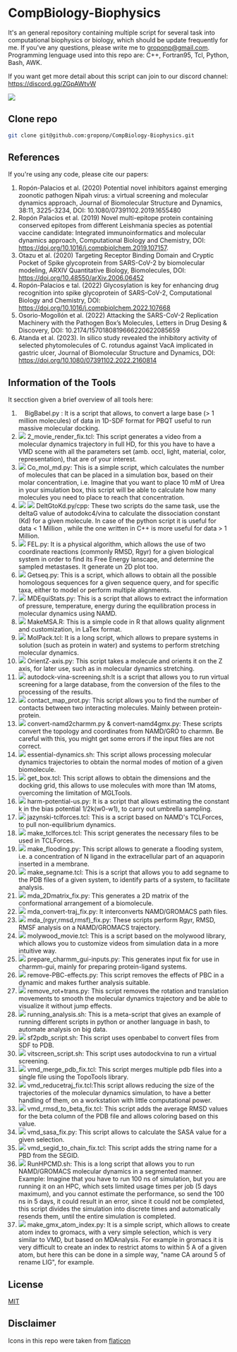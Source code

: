# CompBiology-Biophysics
It's an general repository containing multiple script for several task into computational biophysics or biology, which should be update frequently for me.
If you've any questions, please write me to groponp@gmail.com. Programming lenguage used into this repo are: C++, Fortran95, Tcl, Python, Bash, AWK. 

If you want get more detail about this script can join to our discord channel: https://discord.gg/ZGpAWtvW 

<img src="figures/cloud.jpeg">

## Clone repo
```bash
git clone git@github.com:groponp/CompBiology-Biophysics.git
```

## References
If you're using any code, please cite our papers: 
1. Ropón-Palacios et al.  (2020) Potential novel inhibitors against emerging zoonotic pathogen Nipah virus: a virtual screening and molecular dynamics approach, Journal of Biomolecular Structure and Dynamics, 38:11, 3225-3234, DOI: 10.1080/07391102.2019.1655480
2. Ropón Palacios et al. (2019) Novel multi-epitope protein containing conserved epitopes from different Leishmania species as potential vaccine candidate: Integrated immunoinformatics and molecular dynamics approach, Computational Biology and Chemistry, DOI: https://doi.org/10.1016/j.compbiolchem.2019.107157.
3. Otazu et al. (2020) Targeting Receptor Binding Domain and Cryptic Pocket of Spike glycoprotein from SARS-CoV-2 by biomolecular modeling, ARXIV Quantitative Biology, Biomolecules, DOI: https://doi.org/10.48550/arXiv.2006.06452
4. Ropón-Palacios e tal. (2022) Glycosylation is key for enhancing drug recognition into spike glycoprotein of SARS-CoV-2, Computational Biology and Chemistry, DOI: https://doi.org/10.1016/j.compbiolchem.2022.107668
5. Osorio-Mogollón et al. (2022) Attacking the SARS-CoV-2 Replication Machinery with the Pathogen Box’s Molecules, Letters in Drug Desing & Discovery, DOI: 10.2174/1570180819666220622085659 
6. Atanda et al. (2023). In silico study revealed the inhibitory activity of selected phytomolecules of C. rotundus against VacA implicated in gastric ulcer, Journal of Biomolecular Structure and Dynamics, DOI: https://doi.org/10.1080/07391102.2022.2160814 

## Information of the Tools
It secction given a brief overview of all tools here: 
1. <img src="figures/python.png" width="10" height="10"> BigBabel.py : It is a script that allows, to convert a large base (> 1 million molecules) of data in 1D-SDF format for PBQT useful to run massive molecular docking.
2. <img src="figures/tcl.png"> 2_movie_render_fix.tcl: This script generates a video from a molecular dynamics trajectory in full HD, for this you have to have a VMD scene with all the parameters set (amb. occl, light, material, color, representation), that are of your interest.
3. <img src="figures/python.png"> Co_mol_md.py: This is a simple script, which calculates the number of molecules that can be placed in a simulation box, based on their molar concentration, i.e. Imagine that you want to place 10 mM of Urea in your simulation box, this script will be able to calculate how many molecules you need to place to reach that concentration.
4. <img src="figures/python.png"> <img src="figures/c-.png"> DeltGtoKd.py/cpp: These two scripts do the same task, use the deltaG value of autodokc4/vina to calculate the dissociation constant (Kd) for a given molecule. In case of the python script it is useful for data < 1 Million , while the one written in C++ is more useful for data > 1 Million.
5. <img src="figures/python.png"> FEL.py: It is a physical algorithm, which allows the use of two coordinate reactions (commonly RMSD, Rgyr) for a given biological system in order to find its Free Energy lanscape, and determine the sampled metastases. It generate un 2D plot too. 
6. <img src="figures/python.png"> Getseq.py: This is a script, which allows to obtain all the possible homologous sequences for a given sequence query, and for specific taxa, either to model or perform multiple alignments.
7. <img src="figures/python.png"> MDEquiStats.py: This is a script that allows to extract the information of pressure, temperature, energy during the equilibration process in molecular dynamics using NAMD.
8. <img src="figures/r.png"> MakeMSA.R: This is a simple code in R that allows quality alignment and customization, in LaTex format.
9. <img src="figures/tcl.png"> MolPack.tcl: It is a long script, which allows to prepare systems in solution (such as protein in water) and systems to perform stretching molecular dynamics.
10. <img src="figures/python.png"> OrientZ-axis.py: This script takes a molecule and orients it on the Z axis, for later use, such as in molecular dynamics stretching.
11. <img src="figures/gnu-bash.png"> autodock-vina-screening.sh:It is a script that allows you to run virtual screening for a large database, from the conversion of the files to the processing of the results.
12. <img src="figures/python.png"> contact_map_prot.py: This script allows you to find the number of contacts between two interacting molecules. Mainly between protein-protein.
13. <img src="figures/python.png"> convert-namd2charmm.py & convert-namd4gmx.py: These scripts convert the topology and coordinates from NAMD/GRO to charmm. Be careful with this, you might get some errors if the input files are not correct.
14. <img src="figures/gnu-bash.png"> essential-dynamics.sh: This script allows processing molecular dynamics trajectories to obtain the normal modes of motion of a given biomolecule.
15. <img src="figures/tcl.png"> get_box.tcl: This script allows to obtain the dimensions and the docking grid, this allows to use molecules with more than 1M atoms, overcoming the limitation of MGLTools.
16. <img src="figures/python.png"> harm-potential-us.py: It is a script that allows estimating the constant k in the bias potential 1/2k(w0-w1), to carry out umbrella sampling.
17. <img src="figures/tcl.png"> jazynski-tclforces.tcl: This is a script based on NAMD's TCLForces, to pull non-equilibrium dynamics.
18. <img src="figures/tcl.png"> make_tclforces.tcl: This script generates the necessary files to be used in TCLForces.
19. <img src="figures/python.png"> make_flooding.py: This script allows to generate a flooding system, i.e. a concentration of N ligand in the extracellular part of an aquaporin inserted in a membrane.
20. <img src="figures/tcl.png"> make_segname.tcl: This is a script that allows you to add segname to the PDB files of a given system, to identify parts of a system, to facilitate analysis.
21. <img src="figures/python.png"> mda_2Dmatrix_fix.py: This generates a 2D matrix of the conformational arrangement of a biomolecule.
22. <img src="figures/python.png">  mda_convert-traj_fix.py: It interconverts NAMD/GROMACS path files.
23. <img src="figures/python.png"> mda_(rgyr,rmsd,rmsf)_fix.py: These scripts perform Rgyr, RMSD, RMSF analysis on a NAMD/GROMACS trajectory.
24. <img src="figures/tcl.png"> molywood_movie.tcl: This is a script based on the molywood library, which allows you to customize videos from simulation data in a more intuitive way.
25. <img src="figures/python.png"> prepare_charmm_gui-inputs.py: This generates input fix for use in charmm-gui, mainly for preparing protein-ligand systems. 
26. <img src="figures/python.png"> remove-PBC-effects.py:  This script removes the effects of PBC in a dynamic and makes further analysis suitable.
27. <img src="figures/python.png"> remove_rot+trans.py: This script removes the rotation and translation movements to smooth the molecular dynamics trajectory and be able to visualize it without jump effects.
28. <img src="figures/gnu-bash.png"> running_analysis.sh: This is a meta-script that gives an example of running different scripts in python or another language in bash, to automate analysis on big data.
29. <img src="figures/gnu-bash.png"> sf2pdb_script.sh: This script uses openbabel to convert files from SDF to PDB.
30. <img src="figures/gnu-bash.png"> vitscreen_script.sh: This script uses autodockvina to run a virtual screening.
31. <img src="figures/tcl.png"> vmd_merge_pdb_fix.tcl: This script merges multiple pdb files into a single file using the TopoTools library.
32. <img src="figures/tcl.png"> vmd_reducetraj_fix.tcl:This script allows reducing the size of the trajectories of the molecular dynamics simulation, to have a better handling of them, on a workstation with little computational power.
33. <img src="figures/tcl.png"> vmd_rmsd_to_beta_fix.tcl: This script adds the average RMSD values for the beta column of the PDB file and allows coloring based on this value.
34. <img src="figures/python.png"> vmd_sasa_fix.py: This script allows to calculate the SASA value for a given selection.
35. <img src="figures/tcl.png"> vmd_segid_to_chain_fix.tcl: This script adds the string name for a PBD from the SEGID.
36. <img src="figures/gnu-bash.png"> RunHPCMD.sh: This is a long script that allows you to run NAMD/GROMACS molecular dynamics in a segmented manner. Example: Imagine that you have to run 100 ns of simulation, but you are running it on an HPC, which sets limited usage times per job (5 days maximum), and you cannot estimate the performance, so send the 100 ns in 5 days, it could result in an error, since it could not be completed, this script divides the simulation into discrete times and automatically resends them, until the entire simulation is completed.
37. <img src="figures/python.png"> make_gmx_atom_index.py: It is a simple script, which allows to create atom index to gromacs, with a very simple selection, which is very similar to VMD, but based on MDAnalysis. For example in gromacs it is very difficult to create an index to restrict atoms to within 5 A of a given atom, but here this can be done in a simple way, "name CA around 5 of rename LIG", for example.

## License 
[MIT](https://choosealicense.com/licenses/mit/)

## Disclaimer
Icons in this repo were taken from [flaticon](https://www.flaticon.com/free-icons/programming-language) 
